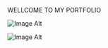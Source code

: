 WELLCOME TO MY PORTFOLIO
 
  ![Image Alt]([image_url](https://github.com/YellapuAbhishek/MYPORTFOLIO/blob/7880fdbfd2ced210ae7b3481c9cb6ab99ae9c67a/Screenshot%202025-08-01%20180531.png))
 
 
  ![Image Alt]([image_url](https://github.com/YellapuAbhishek/MYPORTFOLIO/blob/dfea4f6f0b967e6c7a00fcb4fc37105c8c7da3cc/Screenshot%202025-08-01%20180556.png))


